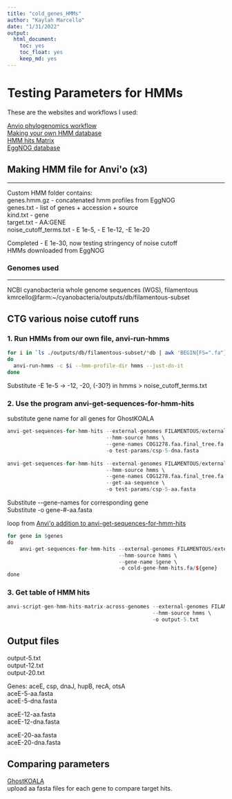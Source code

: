 ```yaml
---
title: "cold_genes_HMMs"
author: "Kaylah Marcello"
date: "1/31/2022"
output:
  html_document:
    toc: yes
    toc_float: yes
    keep_md: yes
---
```


# Testing Parameters for HMMs 

These are the websites and workflows I used:

[Anvio phylogenomics workflow](https://merenlab.org/2017/06/07/phylogenomics/)  
[Making your own HMM database](https://merenlab.org/2016/05/21/archaeal-single-copy-genes/)  
[HMM hits Matrix](https://anvio.org/help/main/programs/anvi-script-gen-hmm-hits-matrix-across-genomes/)  
[EggNOG database](http://eggnog5.embl.de/#/app/results)

## Making HMM file for Anvi'o (x3)
***
Custom HMM folder contains:  
genes.hmm.gz - concatenated hmm profiles from EggNOG  
genes.txt - list of genes + accession + source  
kind.txt - gene  
target.txt - AA:GENE  
noise_cutoff_terms.txt - E 1e-5, - E 1e-12, -E 1e-20  

Completed - E 1e-30, now testing stringency of noise cutoff  
HMMs downloaded from EggNOG  

### Genomes used
***
NCBI cyanobacteria whole genome sequences (WGS), filamentous  
kmrcello@farm:~/cyanobacteria/outputs/db/filamentous-subset  

## CTG various noise cutoff runs

### 1. Run HMMs from our own file, anvi-run-hmms

```bash
for i in `ls ./outputs/db/filamentous-subset/*db | awk 'BEGIN{FS=".fa"}{print $1}'`
do
  anvi-run-hmms -c $i --hmm-profile-dir hmms --just-do-it
done
```
Substitute -E 1e-5 -> -12, -20, (-30?) in hmms > noise_cutoff_terms.txt  

### 2. Use the program anvi-get-sequences-for-hmm-hits 
substitute gene name for all genes for GhostKOALA

```r
anvi-get-sequences-for-hmm-hits --external-genomes FILAMENTOUS/external-genomes-filamentous-names.tsv \
                                --hmm-source hmms \
                                --gene-names COG1278.faa.final_tree.fa \
                                -o test-params/csp-5-dna.fasta  
  
anvi-get-sequences-for-hmm-hits --external-genomes FILAMENTOUS/external-genomes-filamentous-names.tsv \
                                --hmm-source hmms \
                                --gene-names COG1278.faa.final_tree.fa \
                                --get-aa-sequence \
                                -o test-params/csp-5-aa.fasta  
```
Substitute --gene-names for corresponding gene  
Substitute -o gene-#-aa.fasta 

loop from [Anvi'o addition to anvi-get-sequences-for-hmm-hits](https://anvio.org/help/main/programs/anvi-get-sequences-for-hmm-hits/)

```r
for gene in $genes
do
    anvi-get-sequences-for-hmm-hits --external-genomes FILAMENTOUS/external-genomes-filamentous-names.tsv \
                                    --hmm-source hmms \
                                    --gene-name $gene \
                                    -o cold-gene-hmm-hits.fa/${gene}
done
```


### 3. Get table of HMM hits

```r
anvi-script-gen-hmm-hits-matrix-across-genomes --external-genomes FILAMENTOUS/external-genomes-filamentous-names.tsv \
                                               --hmm-source hmms \
                                               -o output-5.txt
```

## Output files
output-5.txt  
output-12.txt  
output-20.txt  

Genes: aceE, csp, dnaJ, hupB, recA, otsA  
aceE-5-aa.fasta  
aceE-5-dna.fasta  

aceE-12-aa.fasta  
aceE-12-dna.fasta  

aceE-20-aa.fasta  
aceE-20-dna.fasta  

## Comparing parameters
[GhostKOALA](https://www.kegg.jp/ghostkoala/)  
upload aa fasta files for each gene to compare target hits.
